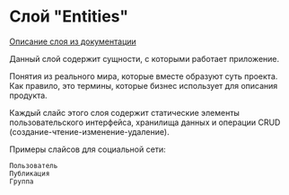# Слой "Entities"

[Описание слоя из документации](https://feature-sliced.design/ru/docs/reference/layers#entities)

Данный слой содержит сущности, с которыми работает приложение.

Понятия из реального мира, которые вместе образуют суть проекта. Как правило, это термины, которые бизнес использует для описания продукта.

Каждый слайс этого слоя содержит статические элементы пользовательского интерфейса, хранилища данных и операции CRUD (создание-чтение-изменение-удаление).

Примеры слайсов для социальной сети:

    Пользователь
    Публикация
    Группа
